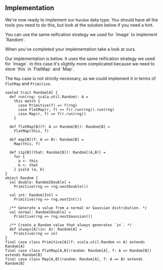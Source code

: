 ## Implementation

We're now ready to implement our `Random` data type. You should have all the tools you need to do this, but look at the solution below if you need a hint.

<div class="solution">
You can use the same reification strategy we used for `Image` to implement `Random`.
</div>

When you've completed your implementation take a look at ours.

<div class="solution">
Our implementation is below. It uses the same reification strategy we used for `Image`. In this case it's slightly more complicated because we need to store `this` in `FlatMap` and `Map`.

The `Map` case is not strictly necessary, as we could implement it in terms of `FlatMap` and `Primitive`.

```tut:book
sealed trait Random[A] {
  def run(rng: scala.util.Random): A =
    this match {
      case Primitive(f) => f(rng)
      case FlatMap(r, f) => f(r.run(rng)).run(rng)
      case Map(r, f) => f(r.run(rng))
    }

  def flatMap[B](f: A => Random[B]): Random[B] =
    FlatMap(this, f)
    
  def map[B](f: A => B): Random[B] =
    Map(this, f)
    
  def zip[B](that: Random[B]): Random[(A,B)] =
    for {
      a <- this
      b <- that
    } yield (a, b)
}
object Random {
  val double: Random[Double] =
    Primitive(rng => rng.nextDouble())
    
  val int: Random[Int] =
    Primitive(rng => rng.nextInt())
    
  /** Generate a value from a normal or Gaussian distribution. */
  val normal: Random[Double] =
    Primitive(rng => rng.nextGaussian())
    
  /** Create a Random value that always generates `in`. */
  def always[A](in: A): Random[A] =
    Primitive(rng => in)
}
final case class Primitive[A](f: scala.util.Random => A) extends Random[A]
final case class FlatMap[A,B](random: Random[A], f: A => Random[B]) extends Random[B]
final case class Map[A,B](random: Random[A], f: A => B) extends Random[B]
```
</div>
